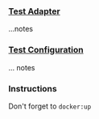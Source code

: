 ### [Test Adapter](./next-auth-external-adapter.js)

...notes

### [Test Configuration](./next-auth-config.js)

... notes

### Instructions

Don't forget to `docker:up`
